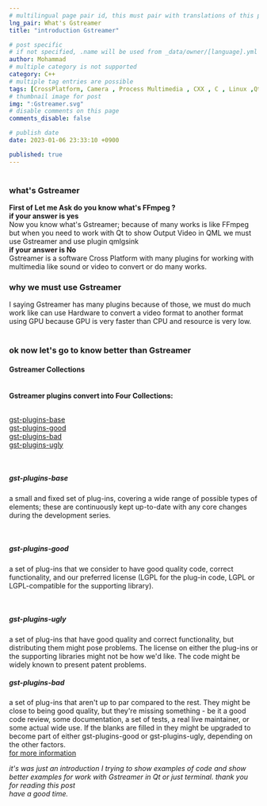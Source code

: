 ```yaml
---
# multilingual page pair id, this must pair with translations of this page. (This name must be unique)
lng_pair: What's Gstreamer
title: "introduction Gstreamer"

# post specific
# if not specified, .name will be used from _data/owner/[language].yml
author: Mohammad
# multiple category is not supported
category: C++
# multiple tag entries are possible
tags: [CrossPlatform, Camera , Process Multimedia , CXX , C , Linux ,Qt]
# thumbnail image for post
img: ":Gstreamer.svg"
# disable comments on this page
comments_disable: false

# publish date
date: 2023-01-06 23:33:10 +0900

published: true
---
```


<h1></h1>

<h3>what's Gstreamer</h3> 
<b>First of Let me  Ask do you know what's FFmpeg ?</b>
<br>
<b>if your answer is yes</b>
<br/>
Now you know what's Gstreamer; because of many works is like FFmpeg
but when you need to work with Qt to show Output Video in QML we must use Gstreamer and use plugin qmlgsink

<br/>
<b>if your answer is No</b>
<br/>
Gstreamer is a software Cross Platform with many plugins for working with multimedia like sound or video to convert or do many works.

<br/>
<h3> why we must use Gstreamer</h3>
I saying Gstreamer has many plugins
because of those, we must do much work like can use Hardware to convert a video format to another format using GPU 
because GPU is very faster than CPU and resource is very low.
<br><br>

<h3> ok now let's go to know better than Gstreamer</h3>

<h4>Gstreamer Collections</h4>
<br/>
<b>Gstreamer plugins convert into Four Collections:</b>
<br></br>


<a href="#gst-plugins-base">gst-plugins-base </a><br/>
<a href="#gst-plugins-good">gst-plugins-good </a><br/>
<a href="#gst-plugins-bad">gst-plugins-bad </a><br/>
<a href="#gst-plugins-ugly">gst-plugins-ugly </a><br/>

<br/>
<h5 id="gst-plugins-base"><b>gst-plugins-base</b></h5>

a small and fixed set of plug-ins, covering a wide range of possible types of elements; these are continuously kept up-to-date with any core changes during the development series.

<br/>
<h5 id="gst-plugins-good"><b>gst-plugins-good</b></h5>

a set of plug-ins that we consider to have good quality code, correct functionality, and our preferred license (LGPL for the plug-in code, LGPL or LGPL-compatible for the supporting library).

<br/>

<h5 id="gst-plugins-ugly"><b>gst-plugins-ugly</b></h5>
a set of plug-ins that have good quality and correct functionality, but distributing them might pose problems. The license on either the plug-ins or the supporting libraries might not be how we'd like. The code might be widely known to present patent problems.

<br/>

<h5 id="gst-plugins-bad"><b>gst-plugins-bad</b></h5>
a set of plug-ins that aren't up to par compared to the rest. They might be close to being good quality, but they're missing something - be it a good code review, some documentation, a set of tests, a real live maintainer, or some actual wide use. If the blanks are filled in they might be upgraded to become part of either gst-plugins-good or gst-plugins-ugly, depending on the other factors.

<br/>
<a href="https://gstreamer.freedesktop.org/">for more information</a>

<i>it's was just an introduction I trying to show examples of code and show better examples for work with Gstreamer in Qt or just terminal.
thank you for reading this post<br>
have a good time.</i>